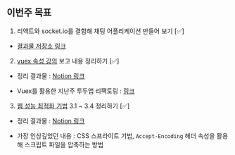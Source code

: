 ## 이번주 목표

1. 리액트와 socket.io를 결합해 채팅 어플리케이션 만들어 보기 [✅]

- [결과물 저장소 링크](https://github.com/C17AN/react-socket-chat)

2. [vuex 속성 강의](https://www.youtube.com/watch?v=nFh7-HfODYY) 보고 내용 정리하기 [✅]

- 정리 결과물 : [Notion 링크](https://www.notion.so/chamming2/Vuex-324e2e31956d4580bf5b2510badc43a4)

- Vuex를 활용한 지난주 투두앱 리팩토링 : [링크](https://github.com/C17AN/vue-todo/commit/8fe3a029f76e1e812c784a73c5331eb842f89963)

3. [웹 성능 최적화 기법](http://www.kyobobook.co.kr/product/detailViewKor.laf?ejkGb=KOR&mallGb=KOR&barcode=9791186710609&orderClick=LAG&Kc=) 3.1 ~ 3.4 정리하기 [✅]

- 정리 결과물 : [Notion 링크](https://www.notion.so/chamming2/3-eca6f2b6ca7f4764aac44a86d42edbb1)

- 가장 인상깊었던 내용 : CSS 스프라이트 기법, `Accept-Encoding` 헤더 속성을 활용해 스크립트 파일을 압축하는 방법
